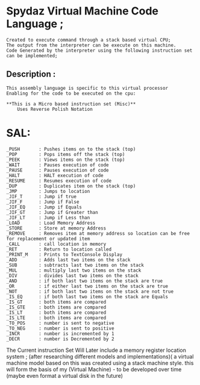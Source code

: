 # Spydaz Virtual Machine Code Language ; 
    Created to execute command through a stack based virtual CPU;
    The output from the interpreter can be execute on this machine.
    Code Generated by the interpreter using the following instruction set can be implemented;


## Description :

	This assembly language is specific to this virtual processor 
	Enabling for the code to be executed on the cpu: 
	
	**This is a Micro based instruction set (Misc)**
	    Uses Reverse Polish Notation
	
# SAL:
	_PUSH		: Pushes items on to the stack (top)
	_POP		: Pops items off the stack (top)
	_PEEK		: Views items on the stack (top)
	_WAIT		: Pauses execution of code
	_PAUSE		: Pauses execution of code
	_HALT		: HALT execution of code
	_RESUME		: Resumes execution of code
	_DUP		: Duplicates item on the stack (top)
	_JMP		: Jumps to location
	_JIF_T		: Jump if true
	_JIF_F		: Jump if False
	_JIF_EQ		: Jump if Equals
	_JIF_GT		: Jump if Greater than
	_JIF_LT		: Jump if Less than
	_LOAD		: Load Memory Address
	_STORE		: Store at memory Address
	_REMOVE		: Removes item at memory address so location can be free for replacement or updated item
	_CALL		: call location in memory
	_RET		: Return to location called
	_PRINT_M	: Prints to TextConsole Display
	_ADD		: Adds last two items on the stack
	_SUB		: subtracts last two items on the stack
	_MUL		: multiply last two items on the stack
	_DIV		: divides last two items on the stack
	_AND		: if both last two items on the stack are true
	_OR			: if either last two items on the stack are true
	_NOT		: if both last two items on the stack are not true
	_IS_EQ		: if both last two items on the stack are Equals
	_IS_GT		: both items are compared 
	_IS_GTE		: both items are compared 
	_IS_LT		: both items are compared 
	_IS_LTE		: both items are compared 
	_TO_POS		: number is sent to negative
	_TO_NEG		: number is sent to positive
	_INCR		: number is incremented by 1
	_DECR 		: number is Decremented by 2
	
The Current instruction Set Will Later include a memory register location system ; (after researching different models and implementations)( a virtual machine model based on this was created using a stack machine style. this will form the basis of my (Virtual Machine) - to be developed over time (maybe even format a virtual disk in the future)
